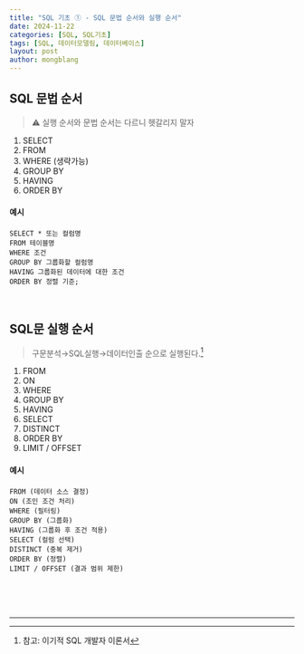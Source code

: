 ```yaml
---
title: "SQL 기초 ① - SQL 문법 순서와 실행 순서"
date: 2024-11-22 
categories: [SQL, SQL기초]
tags: [SQL, 데이터모델링, 데이터베이스]
layout: post
author: mongblang
---
```


## **SQL 문법 순서**
> ⚠️ 실행 순서와 문법 순서는 다르니 헷갈리지 말자  

1. SELECT
2. FROM
3. WHERE (생략가능)
4. GROUP BY
5. HAVING
6. ORDER BY

#### 예시  
```
SELECT * 또는 컬럼명  
FROM 테이블명 
WHERE 조건
GROUP BY 그룹화할 컬럼명
HAVING 그룹화된 데이터에 대한 조건
ORDER BY 정렬 기준;
```
&nbsp;  

## **SQL문 실행 순서**  
> 구문분석→SQL실행→데이터인출 순으로 실행된다.[^1]

1. FROM
2. ON
3. WHERE 
4. GROUP BY 
5. HAVING 
6. SELECT 
7. DISTINCT 
8. ORDER BY 
9. LIMIT / OFFSET  

#### 예시  
```
FROM (데이터 소스 결정)
ON (조인 조건 처리)
WHERE (필터링)
GROUP BY (그룹화)
HAVING (그룹화 후 조건 적용)
SELECT (컬럼 선택)
DISTINCT (중복 제거)
ORDER BY (정렬)
LIMIT / OFFSET (결과 범위 제한)
```  
&nbsp;  
&nbsp;  
&nbsp;  

---

[^1]: 참고: 이기적 SQL 개발자 이론서